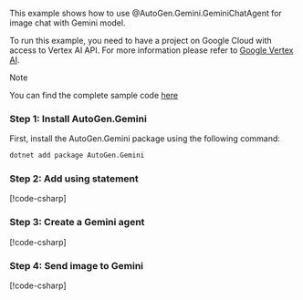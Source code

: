 This example shows how to use @AutoGen.Gemini.GeminiChatAgent for image chat with Gemini model.

To run this example, you need to have a project on Google Cloud with access to Vertex AI API. For more information please refer to [Google Vertex AI](https://cloud.google.com/vertex-ai/docs).


> [!NOTE]
> You can find the complete sample code [here](https://github.com/ag2labs/ag2/blob/main/dotnet/sample/AutoGen.Gemini.Sample/Image_Chat_With_Vertex_Gemini.cs)

### Step 1: Install AutoGen.Gemini

First, install the AutoGen.Gemini package using the following command:

```bash
dotnet add package AutoGen.Gemini
```

### Step 2: Add using statement
[!code-csharp[](../../../sample/AutoGen.Gemini.Sample/Image_Chat_With_Vertex_Gemini.cs?name=Using)]

### Step 3: Create a Gemini agent

[!code-csharp[](../../../sample/AutoGen.Gemini.Sample/Image_Chat_With_Vertex_Gemini.cs?name=Create_Gemini_Agent)]

### Step 4: Send image to Gemini
[!code-csharp[](../../../sample/AutoGen.Gemini.Sample/Image_Chat_With_Vertex_Gemini.cs?name=Send_Image_Request)]
